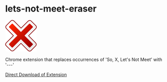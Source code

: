 lets-not-meet-eraser
=============

![](logo.png)

Chrome extension that replaces occurrences of 'So, X, Let's Not Meet' with '---'

[Direct Download of Extension](https://github.com/Joshua-Larson/lets-not-meet-eraser/blob/master/lets-not-meet-eraser.crx?raw=true)
